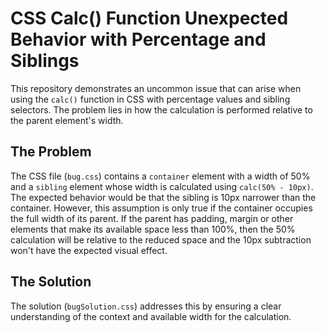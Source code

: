 # CSS Calc() Function Unexpected Behavior with Percentage and Siblings

This repository demonstrates an uncommon issue that can arise when using the `calc()` function in CSS with percentage values and sibling selectors.  The problem lies in how the calculation is performed relative to the parent element's width.

## The Problem

The CSS file (`bug.css`) contains a `container` element with a width of 50% and a `sibling` element whose width is calculated using `calc(50% - 10px)`. The expected behavior would be that the sibling is 10px narrower than the container. However, this assumption is only true if the container occupies the full width of its parent. If the parent has padding, margin or other elements that make its available space less than 100%, then the 50% calculation will be relative to the reduced space and the 10px subtraction won't have the expected visual effect.

## The Solution

The solution (`bugSolution.css`) addresses this by ensuring a clear understanding of the context and available width for the calculation.